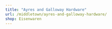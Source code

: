 ```yaml
---
title: "Ayres and Galloway Hardware"
url: /middletown/ayres-and-galloway-hardware/
shop: Eisenwaren
---
```

